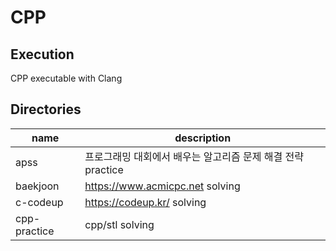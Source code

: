 # CPP

## Execution
CPP executable with Clang

## Directories
| name | description |
| --- | --- |
| apss | 프로그래밍 대회에서 배우는 알고리즘 문제 해결 전략 practice |
| baekjoon | https://www.acmicpc.net solving |
| c-codeup | https://codeup.kr/ solving |
| cpp-practice | cpp/stl solving |